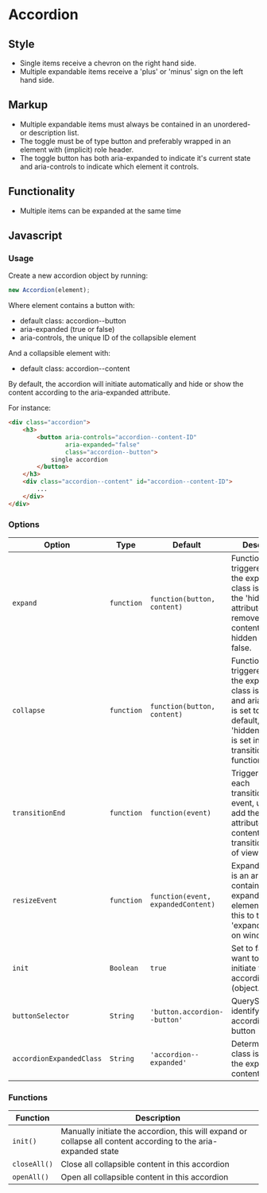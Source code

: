 # Accordion

## Style

* Single items receive a chevron on the right hand side.
* Multiple expandable items receive a 'plus' or 'minus' sign on the left hand side.

## Markup

* Multiple expandable items must always be contained in an unordered-
  or description list.
* The toggle must be of type button and preferably wrapped in an
  element with (implicit) role header.
* The toggle button has both aria-expanded to indicate it's current
  state and aria-controls to indicate which element it controls.

## Functionality

* Multiple items can be expanded at the same time

## Javascript

### Usage

Create a new accordion object by running:

```js
new Accordion(element);
```

Where element contains a button with:

* default class: accordion-\-button
* aria-expanded (true or false)
* aria-controls, the unique ID of the collapsible element

And a collapsible element with:

* default class: accordion-\-content

By default, the accordion will initiate automatically
and hide or show the content
according to the aria-expanded attribute.

For instance:

```html
<div class="accordion">
    <h3>
        <button aria-controls="accordion--content-ID"
                aria-expanded="false"
                class="accordion--button">
            single accordion
        </button>
    </h3>
    <div class="accordion--content" id="accordion--content-ID">
        ...
    </div>
</div>
```

### Options

| Option | Type | Default | Description |
| --- | --- | --- | --- |
| `expand` | `function` | `function(button, content)` | Function triggered after the expanded class is added, the 'hidden' attribute is removed from the content and aria-hidden is set to false. |
| `collapse` | `function` | `function(button, content)` | Function triggered after the expanded class is removed and aria-hidden is set to true. By default, the 'hidden' attribute is set in the transitionEnd function |
| `transitionEnd` | `function` | `function(event)` | Triggered for each transitionEnd event, use this to add the 'hidden' attribute after the content has been transitioned out of view. |
| `resizeEvent` | `function` | `function(event, expandedContent)` | ExpandedContent is an array containing all expanded elements. Use this to trigger the 'expand' function on window.resize |
| `init` | `Boolean` | `true` | Set to false if you want to manually initiate the accordion object (object.init()) |
| `buttonSelector` | `String` | `'button.accordion--button'` | QuerySelector to identify the accordion trigger button |
| `accordionExpandedClass` | `String` | `'accordion--expanded'` | Determine which class is added to the expanded content. |

### Functions

| Function | Description |
| --- | --- |
| `init()` | Manually initiate the accordion, this will expand or collapse all content according to the aria-expanded state |
| `closeAll()` | Close all collapsible content in this accordion |
| `openAll()` | Open all collapsible content in this accordion |
